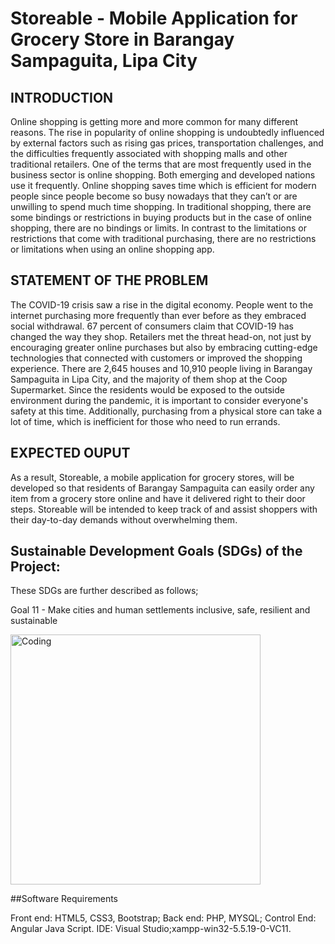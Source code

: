# Storeable - Mobile Application for Grocery Store in  Barangay Sampaguita, Lipa City

## INTRODUCTION
Online shopping is getting more and more common for many different reasons. The rise in popularity of online shopping is undoubtedly influenced by external factors such as rising gas prices, transportation challenges, and the difficulties frequently associated with shopping malls and other traditional retailers. One of the terms that are most frequently used in the business sector is online shopping. Both emerging and developed nations use it frequently. Online shopping saves time which is efficient for modern people since people become so busy nowadays that they can’t or are unwilling to spend much time shopping. In traditional shopping, there are some bindings or restrictions in buying products but in the case of online shopping, there are no bindings or limits. In contrast to the limitations or restrictions that come with traditional purchasing, there are no restrictions or limitations when using an online shopping app.

## STATEMENT OF THE PROBLEM
The COVID-19 crisis saw a rise in the digital economy. People went to the internet purchasing more frequently than ever before as they embraced social withdrawal. 67 percent of consumers claim that COVID-19 has changed the way they shop. Retailers met the threat head-on, not just by encouraging greater online purchases but also by embracing cutting-edge  technologies that connected with customers or improved the shopping experience. 
There are 2,645 houses and 10,910 people living in Barangay Sampaguita in Lipa City, and the majority of them shop at the Coop Supermarket. Since the residents would be exposed to the outside environment during the pandemic, it is important to consider everyone's safety at this time. Additionally, purchasing from a physical store can take a lot of time, which is inefficient for those who need to run errands.

## EXPECTED OUPUT
As a result, Storeable, a mobile application for grocery stores, will be developed  so that residents of Barangay Sampaguita can easily order any item from a grocery store online and have it delivered right to their door steps. Storeable will be intended to keep track of and assist shoppers with their day-to-day demands without overwhelming them. 


## Sustainable Development Goals (SDGs) of the Project:

These SDGs are further described as follows;
  
  Goal 11 - Make cities and human settlements inclusive, safe, resilient and sustainable

<img align="center" alt="Coding" width="400" src="https://cse.wu.ac.th/wp-content/uploads/2021/09/4_SDG.gif">

##Software Requirements

Front end: HTML5, CSS3, Bootstrap; 
Back end: PHP, MYSQL; 
Control End: Angular Java Script. 
IDE: Visual Studio;xampp-win32-5.5.19-0-VC11. 








